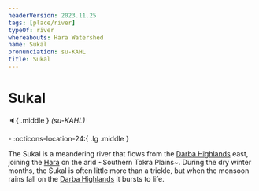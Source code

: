 ```yaml
---
headerVersion: 2023.11.25
tags: [place/river]
typeOf: river
whereabouts: Hara Watershed
name: Sukal
pronunciation: su-KAHL
title: Sukal
---
```

# Sukal
:speaker:{ .middle } *(su-KAHL)*  
<div class="grid cards ext-narrow-margin ext-one-column" markdown>
-    :octicons-location-24:{ .lg .middle }   
</div>


The Sukal is a meandering river that flows from the [Darba Highlands](<../../darba-highlands/darba-highlands.md>) east, joining the [Hara](<./hara.md>) on the arid ~Southern Tokra Plains~. During the dry winter months, the Sukal is often little more than a trickle, but when the monsoon rains fall on the [Darba Highlands](<../../darba-highlands/darba-highlands.md>) it bursts to life.